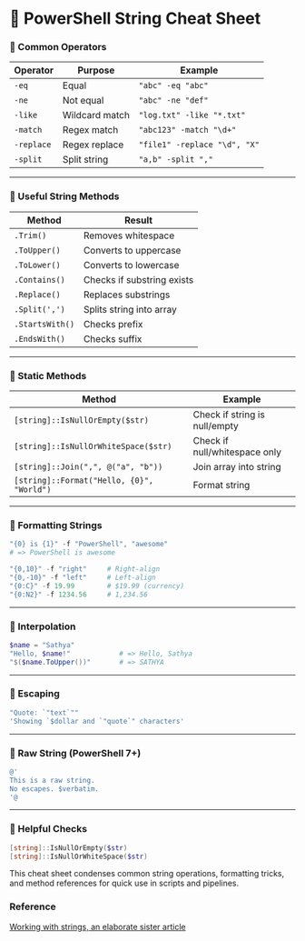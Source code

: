 <!-- ********************* -->
# 🧾 PowerShell String Cheat Sheet
<!-- ********************* -->

### 🔹 Common Operators
| Operator    | Purpose                        | Example                            |
|-------------|--------------------------------|------------------------------------|
| `-eq`       | Equal                          | `"abc" -eq "abc"`                 |
| `-ne`       | Not equal                      | `"abc" -ne "def"`                 |
| `-like`     | Wildcard match                 | `"log.txt" -like "*.txt"`         |
| `-match`    | Regex match                    | `"abc123" -match "\d+"`          |
| `-replace`  | Regex replace                  | `"file1" -replace "\d", "X"`     |
| `-split`    | Split string                   | `"a,b" -split ","`                |

---

### 🔹 Useful String Methods
| Method             | Result                            |
|--------------------|------------------------------------|
| `.Trim()`          | Removes whitespace                |
| `.ToUpper()`       | Converts to uppercase             |
| `.ToLower()`       | Converts to lowercase             |
| `.Contains()`      | Checks if substring exists        |
| `.Replace()`       | Replaces substrings               |
| `.Split(',')`      | Splits string into array          |
| `.StartsWith()`    | Checks prefix                     |
| `.EndsWith()`      | Checks suffix                     |

---

### 🔹 Static Methods
| Method | Example |
|--------|---------|
| `[string]::IsNullOrEmpty($str)` | Check if string is null/empty |
| `[string]::IsNullOrWhiteSpace($str)` | Check if null/whitespace only |
| `[string]::Join(",", @("a", "b"))` | Join array into string |
| `[string]::Format("Hello, {0}", "World")` | Format string |

---

### 🔹 Formatting Strings
```powershell
"{0} is {1}" -f "PowerShell", "awesome"
# => PowerShell is awesome

"{0,10}" -f "right"     # Right-align
"{0,-10}" -f "left"     # Left-align
"{0:C}" -f 19.99        # $19.99 (currency)
"{0:N2}" -f 1234.56     # 1,234.56
```

---

### 🔹 Interpolation
```powershell
$name = "Sathya"
"Hello, $name!"            # => Hello, Sathya
"$($name.ToUpper())"       # => SATHYA
```

---

### 🔹 Escaping
```powershell
"Quote: `"text`""
'Showing `$dollar and `"quote`" characters'
```

---

### 🔹 Raw String (PowerShell 7+)
```powershell
@'
This is a raw string.
No escapes. $verbatim.
'@
```

---

### 🔹 Helpful Checks
```powershell
[string]::IsNullOrEmpty($str)
[string]::IsNullOrWhiteSpace($str)
```

This cheat sheet condenses common string operations, formatting tricks, and method references for quick use in scripts and pipelines.

### Reference
[Working with strings, an elaborate sister article](https://tbd)